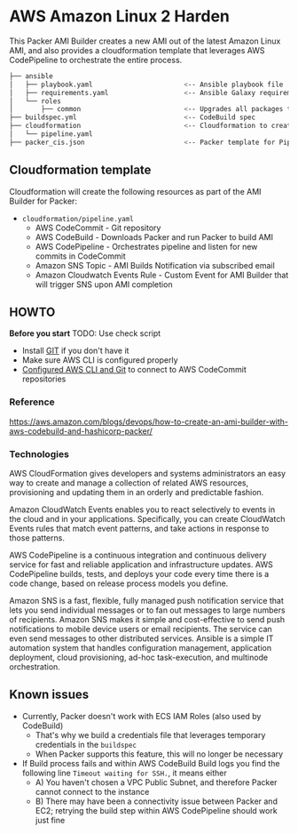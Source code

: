 # AWS Amazon Linux 2 Harden



This Packer AMI Builder creates a new AMI out of the latest Amazon Linux AMI, and also provides a cloudformation template that leverages AWS CodePipeline to 
orchestrate the entire process.


```bash
├── ansible
│   ├── playbook.yaml                       <-- Ansible playbook file
│   ├── requirements.yaml                   <-- Ansible Galaxy requirements containing additional Roles to be used (CIS, Cloudwatch Logs)
│   └── roles
│       ├── common                          <-- Upgrades all packages through ``yum``
├── buildspec.yml                           <-- CodeBuild spec 
├── cloudformation                          <-- Cloudformation to create entire pipeline
│   └── pipeline.yaml
├── packer_cis.json                         <-- Packer template for Pipeline
```

## Cloudformation template


Cloudformation will create the following resources as part of the AMI Builder for Packer:

* ``cloudformation/pipeline.yaml``
    + AWS CodeCommit - Git repository
    + AWS CodeBuild - Downloads Packer and run Packer to build AMI 
    + AWS CodePipeline - Orchestrates pipeline and listen for new commits in CodeCommit
    + Amazon SNS Topic - AMI Builds Notification via subscribed email
    + Amazon Cloudwatch Events Rule - Custom Event for AMI Builder that will trigger SNS upon AMI completion

## HOWTO

**Before you start**
TODO: Use check script
* Install [GIT](https://git-scm.com/downloads) if you don't have it
* Make sure AWS CLI is configured properly
* [Configured AWS CLI and Git](http://docs.aws.amazon.com/codecommit/latest/userguide/setting-up-https-unixes.html) to connect to AWS CodeCommit repositories

### Reference 
https://aws.amazon.com/blogs/devops/how-to-create-an-ami-builder-with-aws-codebuild-and-hashicorp-packer/

### Technologies

AWS CloudFormation gives developers and systems administrators an easy way to create and manage a collection of related AWS resources, provisioning and updating them in an orderly and predictable fashion.

Amazon CloudWatch Events enables you to react selectively to events in the cloud and in your applications. Specifically, you can create CloudWatch Events rules that match event patterns, and take actions in response to those patterns.

AWS CodePipeline is a continuous integration and continuous delivery service for fast and reliable application and infrastructure updates. AWS CodePipeline builds, tests, and deploys your code every time there is a code change, based on release process models you define.

Amazon SNS is a fast, flexible, fully managed push notification service that lets you send individual messages or to fan out messages to large numbers of recipients. Amazon SNS makes it simple and cost-effective to send push notifications to mobile device users or email recipients. The service can even send messages to other distributed services.
Ansible is a simple IT automation system that handles configuration management, application deployment, cloud provisioning, ad-hoc task-execution, and multinode orchestration.



## Known issues

* Currently, Packer doesn't work with ECS IAM Roles (also used by CodeBuild)
    - That's why we build a credentials file that leverages temporary credentials in the ``buildspec``
    - When Packer supports this feature, this will no longer be necessary
* If Build process fails and within AWS CodeBuild Build logs you find the following line ``Timeout waiting for SSH.``, it means either
    - A) You haven't chosen a VPC Public Subnet, and therefore Packer cannot connect to the instance
    - B) There may have been a connectivity issue between Packer and EC2; retrying the build step within AWS CodePipeline should work just fine 